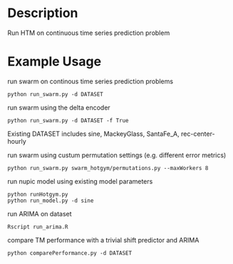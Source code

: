 # Description

Run HTM on continuous time series prediction problem

# Example Usage

run swarm on continous time series prediction problems

	python run_swarm.py -d DATASET

run swarm using the delta encoder

	python run_swarm.py -d DATASET -f True

Existing DATASET includes sine, MackeyGlass, SantaFe_A, rec-center-hourly

run swarm using custum permutation settings (e.g. different error metrics)

	python run_swarm.py swarm_hotgym/permutations.py --maxWorkers 8

run nupic model using existing model parameters

	python runHotgym.py
	python run_model.py -d sine


run ARIMA on dataset

	Rscript run_arima.R

compare TM performance with a trivial shift predictor and ARIMA 

	python comparePerformance.py -d DATASET
